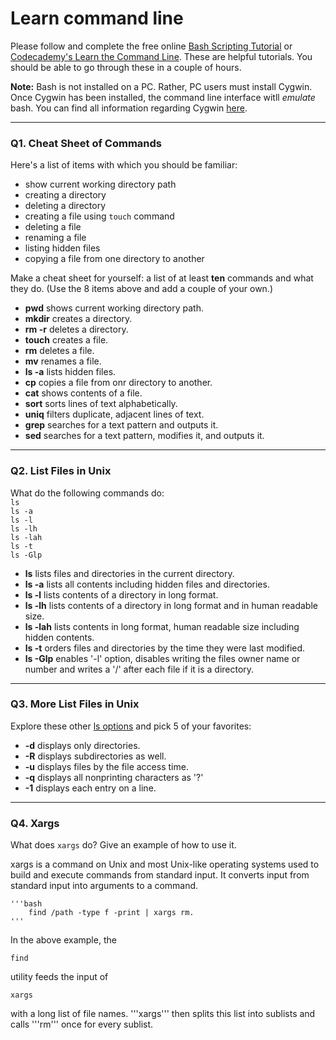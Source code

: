 # Learn command line

Please follow and complete the free online [Bash Scripting Tutorial](https://ryanstutorials.net/bash-scripting-tutorial/) or [Codecademy's Learn the Command Line](https://www.codecademy.com/learn/learn-the-command-line). These are helpful tutorials. You should be able to go through these in a couple of hours.

**Note:** Bash is not installed on a PC. Rather, PC users must install Cygwin. Once Cygwin has been installed, the command line interface witll _emulate_ bash. You can find all information regarding Cygwin [here](https://www.cygwin.com/).

---

### Q1.  Cheat Sheet of Commands  

Here's a list of items with which you should be familiar:  
* show current working directory path
* creating a directory
* deleting a directory
* creating a file using `touch` command
* deleting a file
* renaming a file
* listing hidden files
* copying a file from one directory to another

Make a cheat sheet for yourself: a list of at least **ten** commands and what they do.  (Use the 8 items above and add a couple of your own.)  

- **pwd** shows current working directory path. 
- **mkdir** creates a directory. 
- **rm -r** deletes a directory. 
- **touch** creates a file. 
- **rm** deletes a file. 
- **mv** renames a file. 
- **ls -a** lists hidden files. 
- **cp** copies a file from onr directory to another. 
- **cat** shows contents of a file. 
- **sort** sorts lines of text alphabetically. 
- **uniq** filters duplicate, adjacent lines of text. 
- **grep** searches for a text pattern and outputs it. 
- **sed** searches for a text pattern, modifies it, and outputs it. 


---

### Q2.  List Files in Unix   

What do the following commands do:  
`ls`  
`ls -a`  
`ls -l`  
`ls -lh`  
`ls -lah`  
`ls -t`  
`ls -Glp`  

- **ls** lists files and directories in the current directory. 
- **ls -a** lists all contents including hidden files and directories. 
- **ls -l** lists contents of a directory in long format. 
- **ls -lh** lists contents of a directory in long format and in human readable size. 
- **ls -lah** lists contents in long format, human readable size including hidden contents. 
- **ls -t** orders files and directories by the time they were last modified. 
- **ls -Glp** enables '-l' option, disables writing the files owner name or number and writes a '/' 
after each file if it is a directory. 

---

### Q3.  More List Files in Unix  

Explore these other [ls options](http://www.techonthenet.com/unix/basic/ls.php) and pick 5 of your favorites:

- **-d** displays only directories. 
- **-R** displays subdirectories as well. 
- **-u** displays files by the file access time. 
- **-q** displays all nonprinting characters as '?'  
- **-1** displays each entry on a line.  


---

### Q4.  Xargs   

What does `xargs` do? Give an example of how to use it.

xargs is a command on Unix and most Unix-like operating systems used to build and execute
commands from standard input. It converts input from standard input into arguments to a command.  

    '''bash
        find /path -type f -print | xargs rm.  
    '''  
    
In the above example, the 

    find 

utility feeds the input of 

    xargs
with a long list of file names. '''xargs''' then
splits this list into sublists and calls '''rm''' once for every sublist.  

 

